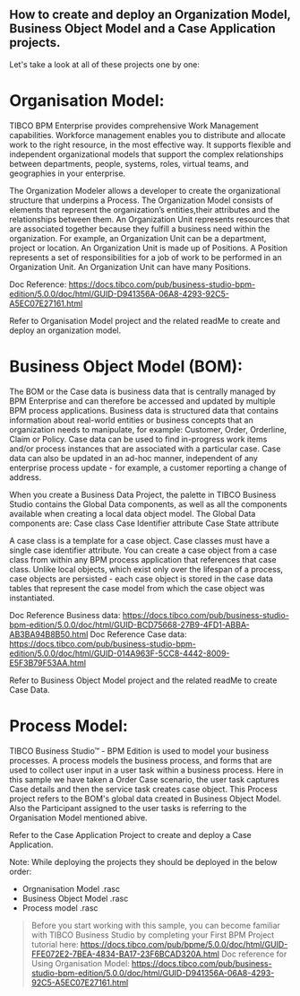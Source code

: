## How to create and deploy an Organization Model, Business Object Model and a Case Application projects.

Let's take a look at all of these projects one by one:

# Organisation Model:

TIBCO BPM Enterprise provides comprehensive Work Management capabilities. Workforce management enables you to distribute and allocate work to the right resource, in the most effective way. 
It supports flexible and independent organizational models that support the complex relationships between departments, people, systems, roles, virtual
teams, and geographies in your enterprise.

The Organization Modeler allows a developer to create the organizational structure that underpins a Process. The Organization Model consists of elements that represent the organization’s entities,their attributes and the relationships between them.
An Organization Unit represents resources that are associated together because they fulfill a business need within the organization. For example, an Organization Unit can be a department, project or location. An Organization Unit is made up of Positions. A Position represents a set of responsibilities for a job of work to be performed in an Organization Unit. An Organization Unit can have many Positions.

Doc Reference: https://docs.tibco.com/pub/business-studio-bpm-edition/5.0.0/doc/html/GUID-D941356A-06A8-4293-92C5-A5EC07E27161.html

Refer to Organisation Model project and the related readMe to create and deploy an organization model.

# Business Object Model (BOM):

The BOM or the Case data is business data that is centrally managed by BPM Enterprise and can therefore be accessed and updated by multiple BPM process applications.
Business data is structured data that contains information about real-world entities or business concepts that an organization needs to manipulate, for example: Customer, Order, Orderline, Claim or Policy.
Case data can be used to find in-progress work items and/or process instances that are associated with a particular case. Case data can also be updated in an ad-hoc manner, independent of any enterprise process update - for example, a customer reporting a change of address.

When you create a Business Data Project, the palette in TIBCO Business Studio contains the
Global Data components, as well as all the components available when creating a local data object
model.
The Global Data components are:
Case class
Case Identifier attribute
Case State attribute

A case class is a template for a case object. Case classes must have a single case identifier attribute.
You can create a case object from a case class from within any BPM process application that references that case class.
Unlike local objects, which exist only over the lifespan of a process, case objects are persisted - each case object is stored in the case data tables that represent the case model from which the case object was instantiated.

Doc Reference Business data: https://docs.tibco.com/pub/business-studio-bpm-edition/5.0.0/doc/html/GUID-BCD75668-27B9-4FD1-ABBA-AB3BA94B8B50.html
Doc Reference Case data: https://docs.tibco.com/pub/business-studio-bpm-edition/5.0.0/doc/html/GUID-014A963F-5CC8-4442-8009-E5F3B79F53AA.html

Refer to Business Object Model project and the related readMe to create Case Data.

# Process Model:
TIBCO Business Studio™ - BPM Edition is used to model your business processes. A process models the business process, and forms that are used to collect user input in a user task within a business process.
Here in this sample we have taken a Order Case scenario, the user task captures Case details and then the  service task creates case object.
This Process project refers to the BOM's global data created in Business Object Model.
Also the Participant assigned to the user tasks is referring to the Organisation Model mentioned abive.

Refer to the Case Application Project to create and deploy a Case Application. 

Note: While deploying the projects they should be deployed in the below order:
- Orgnanisation Model .rasc
- Business Object Model .rasc
- Process model .rasc

>Before you start working with this sample, you can become familiar with TIBCO Business Studio by completing your First BPM Project tutorial here: https://docs.tibco.com/pub/bpme/5.0.0/doc/html/GUID-FFE072E2-7BEA-4834-BA17-23F6BCAD320A.html
Doc reference for Using Organisation Model: https://docs.tibco.com/pub/business-studio-bpm-edition/5.0.0/doc/html/GUID-D941356A-06A8-4293-92C5-A5EC07E27161.html

